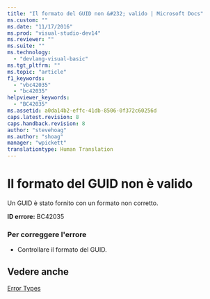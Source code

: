 ```yaml
---
title: "Il formato del GUID non &#232; valido | Microsoft Docs"
ms.custom: ""
ms.date: "11/17/2016"
ms.prod: "visual-studio-dev14"
ms.reviewer: ""
ms.suite: ""
ms.technology: 
  - "devlang-visual-basic"
ms.tgt_pltfrm: ""
ms.topic: "article"
f1_keywords: 
  - "vbc42035"
  - "bc42035"
helpviewer_keywords: 
  - "BC42035"
ms.assetid: a0da14b2-effc-41db-8506-0f372c60256d
caps.latest.revision: 8
caps.handback.revision: 8
author: "stevehoag"
ms.author: "shoag"
manager: "wpickett"
translationtype: Human Translation
---
```

# Il formato del GUID non &#232; valido
Un GUID è stato fornito con un formato non corretto.  
  
 **ID errore:** BC42035  
  
### Per correggere l'errore  
  
-   Controllare il formato del GUID.  
  
## Vedere anche  
 [Error Types](../../visual-basic/programming-guide/language-features/error-types.md)